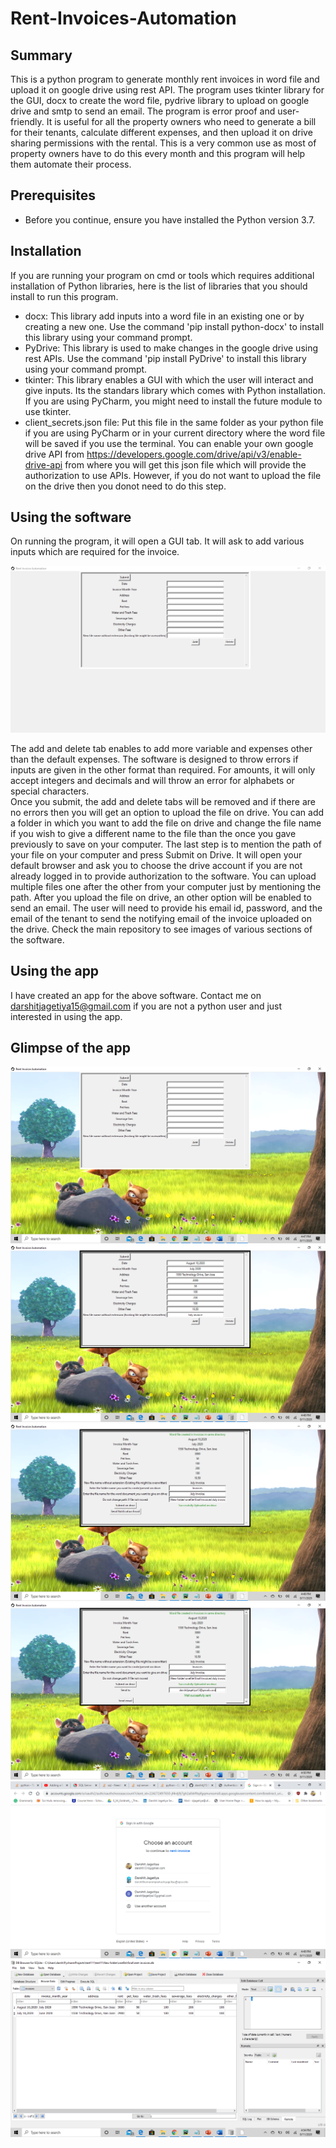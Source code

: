 # Rent-Invoices-Automation
## Summary
This is a python program to generate monthly rent invoices in word file and upload it on google drive using rest API. 
The program uses tkinter library for the GUI, docx to create the word file, pydrive library to upload on google drive and smtp to send an email. The program is error proof and user-friendly. It is useful for all the property owners who need to generate a bill for their tenants, calculate different expenses, and then upload it on drive sharing permissions with the rental. This is a very common use as most of property owners have to do this every month and this program will help them automate their process.
## Prerequisites
* Before you continue, ensure you have installed the Python version 3.7.
## Installation
If you are running your program on cmd or tools which requires additional installation of Python libraries, here is the list of libraries that you should install to run this program.
* docx: This library add inputs into a word file in an existing one or by creating a new one. Use the command 'pip install python-docx' to install this library using your command prompt.
* PyDrive: This library is used to make changes in the google drive using rest APIs. Use the command 'pip install PyDrive' to install this library using your command prompt.
* tkinter: This library enables a GUI with which the user will interact and give inputs. Its the standars library which comes with Python installation. If you are using PyCharm, you might need to install the future module to use tkinter.
* client_secrets.json file: Put this file in the same folder as your python file if you are using PyCharm or in your current directory where the word file will be saved if you use the terminal. You can enable your own google drive API from https://developers.google.com/drive/api/v3/enable-drive-api from where you will get this json file which will provide the authorization to use APIs. However, if you do not want to upload the file on the drive then you donot need to do this step.
## Using the software
On running the program, it will open a GUI tab. It will ask to add various inputs which are required for the invoice.

![alt text](Pictures/Application_Look.png)

The add and delete tab enables to add more variable and expenses other than the default expenses. The software is designed to throw errors if inputs are given in the other format than required. For amounts, it will only accept integers and decimals and will throw an error for alphabets or special characters.  
Once you submit, the add and delete tabs will be removed and if there are no errors then you will get an option to upload the file on drive. You can add a folder in which you want to add the file on drive and change the file name if you wish to give a different name to the file than the once you gave previously to save on your computer. The last step is to mention the path of your file on your computer and press Submit on Drive. It will open your default browser and ask you to choose the drive account if you are not already logged in to provide authorization to the software. You can upload multiple files one after the other from your computer just by mentioning the path. After you upload the file on drive, an other option will be enabled to send an email. The user will need to provide his email id, password, and the email of the tenant to send the notifying email of the invoice uploaded on the drive. 
Check the main repository to see images of various sections of the software.
## Using the app
I have created an app for the above software. Contact me on darshitjagetiya15@gmail.com if you are not a python user and just interested in using the app. 
## Glimpse of the app
![alt text](https://github.com/darshitj15/Rent-Invoice-automation/blob/master/Look_1.png?raw=true)
![alt text](https://github.com/darshitj15/Rent-Invoice-automation/blob/master/Look_2.png?raw=true)
![alt text](https://github.com/darshitj15/Rent-Invoice-automation/blob/master/Look_3.png?raw=true)
![alt text](https://github.com/darshitj15/Rent-Invoice-automation/blob/master/Look_4.png?raw=true)
![alt text](https://github.com/darshitj15/Rent-Invoice-automation/blob/master/Look_5.png?raw=true)
![alt text](https://github.com/darshitj15/Rent-Invoice-automation/blob/master/Look_6.png?raw=true)


